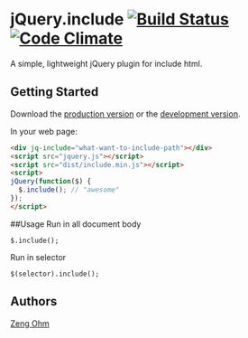 # jQuery.include  [![Build Status](https://travis-ci.org/zengohm/jquery-include.svg?branch=master)](https://travis-ci.org/zengohm/jquery-include) [![Code Climate](https://codeclimate.com/github/zengohm/jquery-include.png)](https://codeclimate.com/github/zengohm/jquery-include)

A simple, lightweight jQuery plugin for include html.

## Getting Started
Download the [production version][min] or the [development version][max].

[min]: https://raw.github.com/zengohm/jquery-include/master/dist/jquery.include.min.js
[max]: https://raw.github.com/zengohm/jquery-include/master/dist/jquery.include.js

In your web page:

```html
<div jq-include="what-want-to-include-path"></div>
<script src="jquery.js"></script>
<script src="dist/include.min.js"></script>
<script>
jQuery(function($) {
  $.include(); // "awesome"
});
</script>
```

##Usage
Run in all document body
```javasript
$.include();
```

Run in selector
```javasript
$(selector).include();
```

## Authors
[Zeng Ohm](https://github.com/zengohm)
